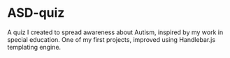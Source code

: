# ASD-quiz
A quiz I created to spread awareness about Autism, inspired by my work in special education.
One of my first projects, improved using Handlebar.js templating engine.
